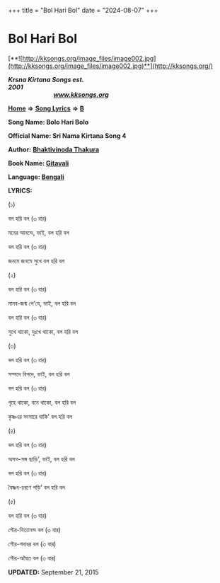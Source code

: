 +++
title = "Bol Hari Bol"
date = "2024-08-07"
+++

# Bol Hari Bol
[**![http://kksongs.org/image_files/image002.jpg](http://kksongs.org/image_files/image002.jpg)**](http://kksongs.org/)

**_Krsna Kirtana Songs est. 2001_**                                                                                                                                                 **_www.kksongs.org_**

**[Home](http://kksongs.org/)** **⇒** **[Song Lyrics](http://kksongs.org/lyrics.html)** **⇒** **[B](http://kksongs.org/songs/song_b.html)**

**Song Name: Bolo Hari Bolo**

**Official Name: Sri Nama Kirtana Song 4**

**Author:** [**Bhaktivinoda Thakura**](http://kksongs.org/authors/list/bhaktivinoda.html)

**Book Name: [Gitavali](http://kksongs.org/authors/gitavali.html)**

**Language: [Bengali](http://kksongs.org/language/list/bengali.html)**

**LYRICS:**

(১)

বল হরি বল (৩ বার)

মনের আনন্দে, ভাই, বল হরি বল

বল হরি বল (৩ বার)

জনমে জনমে সুখে বল হরি বল

(২)

বল হরি বল (৩ বার)

মানব\-জন্ম পে’যে, ভাই, বল হরি বল

বল হরি বল (৩ বার)

সুখে থাকো, দুঃখে থাকো, বল হরি বল

(৩)

বল হরি বল (৩ বার)

সম্পদে বিপদে, ভাই, বল হরি বল

বল হরি বল (৩ বার)

গৃহে থাকো, বনে থাকো, বল হরি বল

কৃষ্ণএর সংসারে থাকি’ বল হরি বল

(৪)

বল হরি বল (৩ বার)

অসত্‍\-সঙ্গ ছাড়ি’, ভাই, বল হরি বল

বল হরি বল (৩ বার)

বৈষ্ণব\-চরণে পড়ি’ বল হরি বল

(৫)

বল হরি বল (৩ বার)

গৌর\-নিত্যানন্দ বল (৩ বার)

গৌর\-গদাধর বল (৩ বার)

গৌর\-অদ্বৈত বল (৩ বার)

**UPDATED:** September 21, 2015